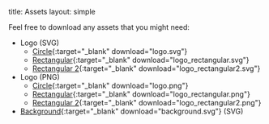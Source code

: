 title: Assets
layout: simple

Feel free to download any assets that you might need:

* Logo (SVG)
    * [Circle](/static/images/logo/logo.svg){:target="_blank" download="logo.svg"}
    * [Rectangular](/static/images/logo/logo_mobile.svg){:target="_blank" download="logo_rectangular.svg"}
    * [Rectangular 2](/static/images/logo/logo_mobile2.svg){:target="_blank" download="logo_rectangular2.svg"}
* Logo (PNG)
  * [Circle](/static/images/logo/logo.png){:target="_blank" download="logo.png"}
  * [Rectangular](/static/images/logo/logo_mobile.png){:target="_blank" download="logo_rectangular.png"}
  * [Rectangular 2](/static/images/logo/logo_mobile2.png){:target="_blank" download="logo_rectangular2.png"}
* [Background](/static/images/backgorund/py_snake.svg){:target="_blank" download="background.svg"} (SVG)
